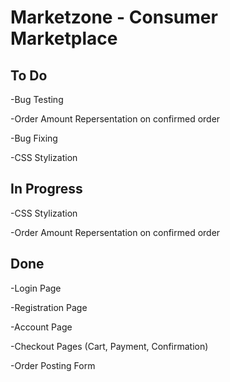 ﻿# Marketzone - Consumer Marketplace

## To Do

-Bug Testing

-Order Amount Repersentation on confirmed order

-Bug Fixing

-CSS Stylization


## In Progress
-CSS Stylization

-Order Amount Repersentation on confirmed order

## Done
-Login Page

-Registration Page

-Account Page

-Checkout Pages (Cart, Payment, Confirmation)

-Order Posting Form
